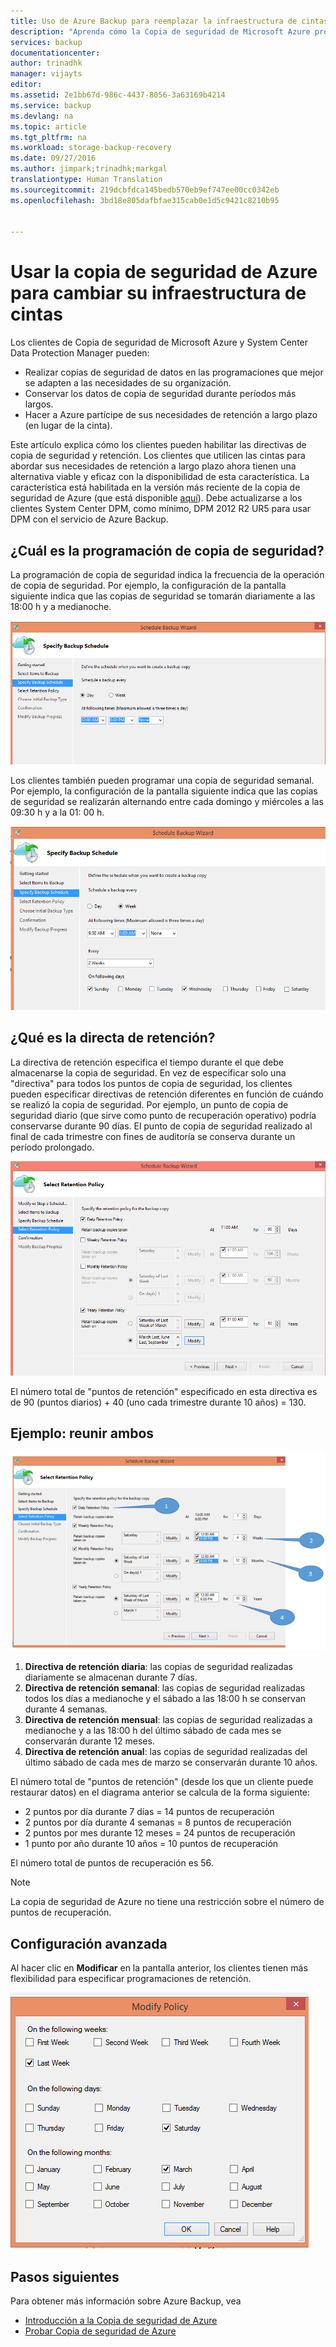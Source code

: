 ```yaml
---
title: Uso de Azure Backup para reemplazar la infraestructura de cintas | Microsoft Docs
description: "Aprenda cómo la Copia de seguridad de Microsoft Azure proporciona semántica similar a la cinta que le permite hacer copias de seguridad y restaurar datos en Azure"
services: backup
documentationcenter: 
author: trinadhk
manager: vijayts
editor: 
ms.assetid: 2e1bb67d-986c-4437-8056-3a63169b4214
ms.service: backup
ms.devlang: na
ms.topic: article
ms.tgt_pltfrm: na
ms.workload: storage-backup-recovery
ms.date: 09/27/2016
ms.author: jimpark;trinadhk;markgal
translationtype: Human Translation
ms.sourcegitcommit: 219dcbfdca145bedb570eb9ef747ee00cc0342eb
ms.openlocfilehash: 3bd18e805dafbfae315cab0e1d5c9421c8210b95


---
```

# <a name="use-azure-backup-to-replace-your-tape-infrastructure"></a>Usar la copia de seguridad de Azure para cambiar su infraestructura de cintas
Los clientes de Copia de seguridad de Microsoft Azure y System Center Data Protection Manager pueden:

* Realizar copias de seguridad de datos en las programaciones que mejor se adapten a las necesidades de su organización.
* Conservar los datos de copia de seguridad durante períodos más largos.
* Hacer a Azure partícipe de sus necesidades de retención a largo plazo (en lugar de la cinta).

Este artículo explica cómo los clientes pueden habilitar las directivas de copia de seguridad y retención. Los clientes que utilicen las cintas para abordar sus necesidades de retención a largo plazo ahora tienen una alternativa viable y eficaz con la disponibilidad de esta característica. La característica está habilitada en la versión más reciente de la copia de seguridad de Azure (que está disponible [aquí](http://aka.ms/azurebackup_agent)). Debe actualizarse a los clientes System Center DPM, como mínimo, DPM 2012 R2 UR5 para usar DPM con el servicio de Azure Backup.

## <a name="what-is-the-backup-schedule"></a>¿Cuál es la programación de copia de seguridad?
La programación de copia de seguridad indica la frecuencia de la operación de copia de seguridad. Por ejemplo, la configuración de la pantalla siguiente indica que las copias de seguridad se tomarán diariamente a las 18:00 h y a medianoche.

![Programación diaria](./media/backup-azure-backup-cloud-as-tape/dailybackupschedule.png)

Los clientes también pueden programar una copia de seguridad semanal. Por ejemplo, la configuración de la pantalla siguiente indica que las copias de seguridad se realizarán alternando entre cada domingo y miércoles a las 09:30 h y a la 01: 00 h.

![Programación semanal](./media/backup-azure-backup-cloud-as-tape/weeklybackupschedule.png)

## <a name="what-is-the-retention-policy"></a>¿Qué es la directa de retención?
La directiva de retención especifica el tiempo durante el que debe almacenarse la copia de seguridad. En vez de especificar solo una "directiva" para todos los puntos de copia de seguridad, los clientes pueden especificar directivas de retención diferentes en función de cuándo se realizó la copia de seguridad. Por ejemplo, un punto de copia de seguridad diario (que sirve como punto de recuperación operativo) podría conservarse durante 90 días. El punto de copia de seguridad realizado al final de cada trimestre con fines de auditoría se conserva durante un período prolongado.

![Directiva de retención](./media/backup-azure-backup-cloud-as-tape/retentionpolicy.png)

El número total de "puntos de retención" especificado en esta directiva es de 90 (puntos diarios) + 40 (uno cada trimestre durante 10 años) = 130.

## <a name="example-putting-both-together"></a>Ejemplo: reunir ambos
![Pantalla de ejemplo](./media/backup-azure-backup-cloud-as-tape/samplescreen.png)

1. **Directiva de retención diaria**: las copias de seguridad realizadas diariamente se almacenan durante 7 días.
2. **Directiva de retención semanal**: las copias de seguridad realizadas todos los días a medianoche y el sábado a las 18:00 h se conservan durante 4 semanas.
3. **Directiva de retención mensual**: las copias de seguridad realizadas a medianoche y a las 18:00 h del último sábado de cada mes se conservarán durante 12 meses.
4. **Directiva de retención anual**: las copias de seguridad realizadas del último sábado de cada mes de marzo se conservarán durante 10 años.

El número total de "puntos de retención" (desde los que un cliente puede restaurar datos) en el diagrama anterior se calcula de la forma siguiente:

* 2 puntos por día durante 7 días = 14 puntos de recuperación
* 2 puntos por día durante 4 semanas = 8 puntos de recuperación
* 2 puntos por mes durante 12 meses = 24 puntos de recuperación
* 1 punto por año durante 10 años = 10 puntos de recuperación

El número total de puntos de recuperación es 56.

> [!NOTE]
> La copia de seguridad de Azure no tiene una restricción sobre el número de puntos de recuperación.
> 
> 

## <a name="advanced-configuration"></a>Configuración avanzada
Al hacer clic en **Modificar** en la pantalla anterior, los clientes tienen más flexibilidad para especificar programaciones de retención.

![Modificar](./media/backup-azure-backup-cloud-as-tape/modify.png)

## <a name="next-steps"></a>Pasos siguientes
Para obtener más información sobre Azure Backup, vea

* [Introducción a la Copia de seguridad de Azure](backup-introduction-to-azure-backup.md)
* [Probar Copia de seguridad de Azure](backup-try-azure-backup-in-10-mins.md)




<!--HONumber=Nov16_HO3-->


